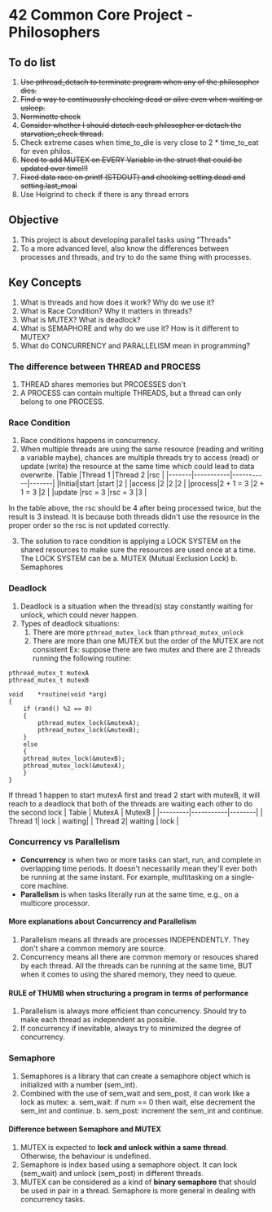 # 42 Common Core Project - Philosophers

## To do list

1. ~~Use pthread_detach to terminate program when any of the philosopher dies.~~
2. ~~Find a way to continuously checking dead or alive even when waiting or usleep.~~
3. ~~Norminette check~~
4. ~~Consider whether I should detach each philosopher or detach the starvation_check thread.~~
5. Check extreme cases when time_to_die is very close to 2 * time_to_eat for even philos.
6. ~~Need to add MUTEX on EVERY Variable in the struct that could be updated over time!!!~~
7. ~~Fixed data race on printf (STDOUT) and checking setting.dead and setting.last_meal~~
8. Use Helgrind to check if there is any thread errors

## Objective

1. This project is about developing parallel tasks using "Threads"
2. To a more advanced level, also know the differences between processes and threads, and try to do the same thing with processes.

## Key Concepts

1. What is threads and how does it work? Why do we use it?
2. What is Race Condition? Why it matters in threads?
3. What is MUTEX? What is deadlock?
4. What is SEMAPHORE and why do we use it? How is it different to MUTEX?
5. What do CONCURRENCY and PARALLELISM mean in programming?

### The difference between THREAD and PROCESS

1. THREAD shares memories but PRCOESSES don't
2. A PROCESS can contain multiple THREADS, but a thread can only belong to one PROCESS.

### Race Condition

1. Race conditions happens in concurrency.
2. When multiple threads are using the same resource (reading and writing a variable maybe), chances are multiple threads try to access (read) or update (write) the resource at the same time which could lead to data overwrite.
|Table  |Thread 1   |Thread 2   |rsc    |
|-------|-----------|-----------|-------|
|Initial|start      |start      |2      |
|access |2          |2          |2      |
|process|2 + 1 = 3  |2 + 1 = 3  |2      |
|update |rsc = 3    |rsc = 3    |3      |

In the table above, the rsc should be 4 after being processed twice, but the result is 3 instead. It is because both threads didn't use the resource in the proper order so the rsc is not updated correctly.

3. The solution to race condition is applying a LOCK SYSTEM on the shared resources to make sure the resources are used once at a time. The LOCK SYSTEM can be
    a. MUTEX (Mutual Exclusion Lock)
    b. Semaphores

### Deadlock

1. Deadlock is a situation when the thread(s) stay constantly waiting for unlock, which could never happen.
2. Types of deadlock situations:
    1. There are more ```pthread_mutex_lock``` than ```pthread_mutex_unlock```
    2. There are more than one MUTEX but the order of the MUTEX are not consistent
    Ex: suppose there are two mutex and there are 2 threads running the following routine:
```
pthread_mutex_t mutexA
pthread_mutex_t mutexB

void    *routine(void *arg)
{
    if (rand() %2 == 0)
    {
        pthread_mutex_lock(&mutexA);
        pthread_mutex_lock(&mutexB);
    }
    else
    {
    pthread_mutex_lock(&mutexB);
    pthread_mutex_lock(&mutexA);
    }
}
```
If thread 1 happen to start mutexA first and tread 2 start with mutexB, it will reach to a deadlock that both of the threads are waiting each other to do the second lock
| Table   | MutexA    | MutexB |
|---------|-----------|--------|
| Thread 1| lock      | waiting|
| Thread 2| waiting   | lock   |


### Concurrency vs Parallelism
- **Concurrency** is when two or more tasks can start, run, and complete in overlapping time periods. It doesn't necessarily mean they'll ever both be running at the same instant. For example, multitasking on a single-core machine.
- **Parallelism** is when tasks literally run at the same time, e.g., on a multicore processor.

#### More explanations about Concurrency and Parallelism

1. Parallelism means all threads are processes INDEPENDENTLY. They don't share a common memory are source.
2. Concurrency means all there are common memory or resouces shared by each thread. All the threads can be running at the same time, BUT when it comes to using the shared memory, they need to queue.

#### RULE of THUMB when structuring a program in terms of performance

1. Parallelism is always more efficient than concurrency. Should try to make each thread as independent as possible.
2. If concurrency if inevitable, always try to minimized the degree of concurrency.

### Semaphore

1. Semaphores is a library that can create a semaphore object which is initialized with a number (sem_int).
2. Combined with the use of sem_wait and sem_post, it can work like a lock as mutex:
    a. sem_wait: if num == 0 then wait, else decrement the sem_int and continue.
    b. sem_post: increment the sem_int and continue.

#### Difference between Semaphore and MUTEX

1. MUTEX is expected to **lock and unlock within a same thread**. Otherwise, the behaviour is undefined.
2. Semaphore is index based using a semaphore object. It can lock (sem_wait) and unlock (sem_post) in different threads.
3. MUTEX can be considered as a kind of **binary semaphore** that should be used in pair in a thread. Semaphore is more general in dealing with concurrency tasks.

